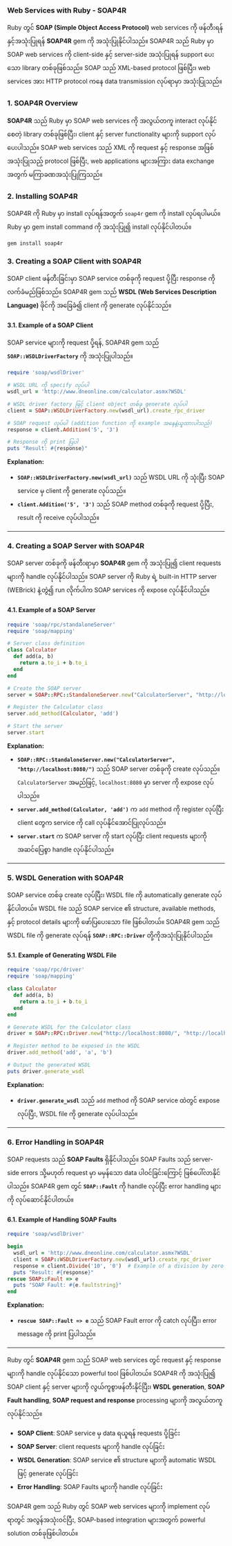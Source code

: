 ### **Web Services with Ruby - SOAP4R**

Ruby တွင် **SOAP (Simple Object Access Protocol)** web services ကို ဖန်တီးရန်နှင့်အသုံးပြုရန် **SOAP4R** gem ကို အသုံးပြုနိုင်ပါသည်။ SOAP4R သည် Ruby မှာ SOAP web services ကို client-side နှင့် server-side အသုံးပြုရန် support ပေးသော library တစ်ခုဖြစ်သည်။ SOAP သည် XML-based protocol ဖြစ်ပြီး၊ web services အား HTTP protocol ကနေ data transmission လုပ်ရာမှာ အသုံးပြုသည်။

### **1. SOAP4R Overview**

**SOAP4R** သည် Ruby မှာ SOAP web services ကို အလွယ်တကူ interact လုပ်နိုင်စေတဲ့ library တစ်ခုဖြစ်ပြီး၊ client နှင့် server functionality များကို support လုပ်ပေးပါသည်။ SOAP web services သည် XML ကို request နှင့် response အဖြစ်အသုံးပြုသည့် protocol ဖြစ်ပြီး, web applications များအကြား data exchange အတွက် မကြာခဏအသုံးပြုကြသည်။

### **2. Installing SOAP4R**

SOAP4R ကို Ruby မှာ install လုပ်ရန်အတွက် `soap4r` gem ကို install လုပ်ရပါမယ်။ Ruby မှာ gem install command ကို အသုံးပြု၍ install လုပ်နိုင်ပါတယ်။

```bash
gem install soap4r
```

### **3. Creating a SOAP Client with SOAP4R**

SOAP client ဖန်တီးခြင်းမှာ SOAP service တစ်ခုကို request ပို့ပြီး response ကို လက်ခံမည်ဖြစ်သည်။ SOAP4R gem သည် **WSDL (Web Services Description Language)** ဖိုင်ကို အခြေခံ၍ client ကို generate လုပ်နိုင်သည်။

#### **3.1. Example of a SOAP Client**

SOAP service များကို request ပို့ရန်, SOAP4R gem သည် **`SOAP::WSDLDriverFactory`** ကို အသုံးပြုပါသည်။

```ruby
require 'soap/wsdlDriver'

# WSDL URL ကို specify လုပ်ပါ
wsdl_url = 'http://www.dneonline.com/calculator.asmx?WSDL'

# WSDL driver factory ဖြင့် client object တစ်ခု generate လုပ်ပါ
client = SOAP::WSDLDriverFactory.new(wsdl_url).create_rpc_driver

# SOAP request လုပ်ပါ (addition function ကို example အနေနဲ့ယူထားပါသည်)
response = client.Addition('5', '3')

# Response ကို print ပြပါ
puts "Result: #{response}"
```

**Explanation:**
- **`SOAP::WSDLDriverFactory.new(wsdl_url)`** သည် WSDL URL ကို သုံးပြီး SOAP service မှ client ကို generate လုပ်သည်။
- **`client.Addition('5', '3')`** သည် SOAP method တစ်ခုကို request ပို့ပြီး, result ကို receive လုပ်ပါသည်။

---

### **4. Creating a SOAP Server with SOAP4R**

SOAP server တစ်ခုကို ဖန်တီးရာမှာ **SOAP4R** gem ကို အသုံးပြု၍ client requests များကို handle လုပ်နိုင်ပါသည်။ SOAP server ကို Ruby ရဲ့ built-in HTTP server (WEBrick) နဲ့တွဲ၍ run လိုက်ပါက SOAP services ကို expose လုပ်နိုင်ပါသည်။

#### **4.1. Example of a SOAP Server**

```ruby
require 'soap/rpc/standaloneServer'
require 'soap/mapping'

# Server class definition
class Calculator
  def add(a, b)
    return a.to_i + b.to_i
  end
end

# Create the SOAP server
server = SOAP::RPC::StandaloneServer.new("CalculatorServer", "http://localhost:8080/")

# Register the Calculator class
server.add_method(Calculator, 'add')

# Start the server
server.start
```

**Explanation:**
- **`SOAP::RPC::StandaloneServer.new("CalculatorServer", "http://localhost:8080/")`** သည် SOAP server တစ်ခုကို create လုပ်သည်။ `CalculatorServer` အမည်ဖြင့်, `localhost:8080` မှာ server ကို expose လုပ်ပါသည်။
- **`server.add_method(Calculator, 'add')`** က `add` method ကို register လုပ်ပြီး client တွေက service ကို call လုပ်နိုင်အောင်ပြုလုပ်သည်။
- **`server.start`** က SOAP server ကို start လုပ်ပြီး client requests များကို အဆင်ပြေစွာ handle လုပ်နိုင်ပါသည်။

---

### **5. WSDL Generation with SOAP4R**

SOAP service တစ်ခု create လုပ်ပြီး၊ WSDL file ကို automatically generate လုပ်နိုင်ပါတယ်။ WSDL file သည် SOAP service ၏ structure, available methods, နှင့် protocol details များကို ဖော်ပြပေးသော file ဖြစ်ပါတယ်။ SOAP4R gem သည် WSDL file ကို generate လုပ်ရန် **`SOAP::RPC::Driver`** တို့ကိုအသုံးပြုနိုင်ပါသည်။

#### **5.1. Example of Generating WSDL File**

```ruby
require 'soap/rpc/driver'
require 'soap/mapping'

class Calculator
  def add(a, b)
    return a.to_i + b.to_i
  end
end

# Generate WSDL for the Calculator class
driver = SOAP::RPC::Driver.new("http://localhost:8080/", "http://localhost:8080/")

# Register method to be exposed in the WSDL
driver.add_method('add', 'a', 'b')

# Output the generated WSDL
puts driver.generate_wsdl
```

**Explanation:**
- **`driver.generate_wsdl`** သည် `add` method ကို SOAP service ထဲတွင် expose လုပ်ပြီး, WSDL file ကို generate လုပ်ပါသည်။

---

### **6. Error Handling in SOAP4R**

SOAP requests သည် **SOAP Faults** ရှိနိုင်ပါသည်။ SOAP Faults သည် server-side errors သို့မဟုတ် request မှာ မမှန်သော data ပါဝင်ခြင်းကြောင့် ဖြစ်ပေါ်လာနိုင်ပါသည်။ SOAP4R gem တွင် **`SOAP::Fault`** ကို handle လုပ်ပြီး error handling များကို လုပ်ဆောင်နိုင်ပါတယ်။

#### **6.1. Example of Handling SOAP Faults**

```ruby
require 'soap/wsdlDriver'

begin
  wsdl_url = 'http://www.dneonline.com/calculator.asmx?WSDL'
  client = SOAP::WSDLDriverFactory.new(wsdl_url).create_rpc_driver
  response = client.Divide('10', '0')  # Example of a division by zero error
  puts "Result: #{response}"
rescue SOAP::Fault => e
  puts "SOAP Fault: #{e.faultstring}"
end
```

**Explanation:**
- **`rescue SOAP::Fault => e`** သည် SOAP Fault error ကို catch လုပ်ပြီး၊ error message ကို print ပြပါသည်။

---

Ruby တွင် **SOAP4R** gem သည် SOAP web services တွင် request နှင့် response များကို handle လုပ်နိုင်သော powerful tool ဖြစ်ပါတယ်။ SOAP4R ကို အသုံးပြု၍ SOAP client နှင့် server များကို လွယ်ကူစွာဖန်တီးနိုင်ပြီး၊ **WSDL generation**, **SOAP Fault handling**, **SOAP request and response** processing များကို အလွယ်တကူလုပ်နိုင်သည်။

- **SOAP Client**: SOAP service မှ data ရယူရန် requests ပို့ခြင်း
- **SOAP Server**: client requests များကို handle လုပ်ခြင်း
- **WSDL Generation**: SOAP service ၏ structure များကို automatic WSDL ဖြင့် generate လုပ်ခြင်း
- **Error Handling**: SOAP Faults များကို handle လုပ်ခြင်း

SOAP4R gem သည် Ruby တွင် SOAP web services များကို implement လုပ်ရာတွင် အလွန်အသုံးဝင်ပြီး, SOAP-based integration များအတွက် powerful solution တစ်ခုဖြစ်ပါတယ်။